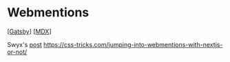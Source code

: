 # Webmentions

[[Gatsby]] [[MDX]]

Swyx's [post](https://www.swyx.io/writing/clientside-webmentions)
https://css-tricks.com/jumping-into-webmentions-with-nextjs-or-not/

[//begin]: # "Autogenerated link references for markdown compatibility"
[Gatsby]: gatsby "Gatsby"
[MDX]: mdx "MDX"
[//end]: # "Autogenerated link references"
